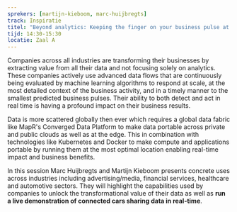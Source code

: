 ```yaml
---
sprekers: [martijn-kieboom, marc-huijbregts]
track: Inspiratie
titel: "Beyond analytics: Keeping the finger on your business pulse at scale"
tijd: 14:30-15:30
locatie: Zaal A
---
```

Companies across all industries are transforming their businesses by extracting value from all their data and not focusing solely on analytics. These companies actively use advanced data flows that are continuously being evaluated by machine learning algorithms to respond at scale, at the most detailed context of the business activity, and in a timely manner to the smallest predicted business pulses. Their ability to both detect and act in real time is having a profound impact on their business results.
 
Data is more scattered globally then ever which requires a global data fabric like MapR's Converged Data Platform to make data portable across private and public clouds as well as at the edge. This in combination with technologies like Kubernetes and Docker to make compute and applications portable by running them at the most optimal location enabling real-time impact and business benefits.
 
In this session Marc Huijbregts and Martijn Kieboom presents concrete uses across industries including advertising/media, financial services, healthcare and automotive sectors. They will highlight the capabilities used by companies to unlock the transformational value of their data as well as **run a live demonstration of connected cars sharing data in real-time**.

